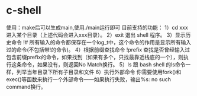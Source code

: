 # c-shell
使用：make后可以生成main,使用./main运行即可
目前支持的功能：
1）cd xxx 
进入某个目录（上述代码会进入xxx目录）。 
2）exit 退出 shell 程序。 
3）显示历史命令  !# 所有输入的命令都保存在一个log_t中，这个命令的作用是显示所有输入过的命令(不包括带!的命令)。
4）根据前缀查找命令 !prefix 查找是否曾经输入过包含前缀prefix的命令，如果找到（如果有多个，只找最靠近栈底的一个），则执行这条命令，如果没有，则返回No Match换行。
5）ls 跟 bash shell 的ls命令一样，列举当年目录下所有子目录和文件
6）执行外部命令 你需要使用fork()和exec()等函数来执行一个外部命令——如果执行失败，输出%s: no such command换行。
